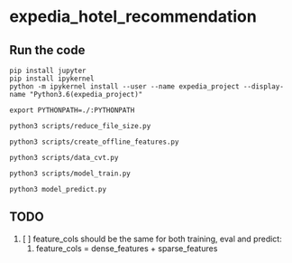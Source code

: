 # expedia_hotel_recommendation



## Run the code

```shell
pip install jupyter
pip install ipykernel
python -m ipykernel install --user --name expedia_project --display-name "Python3.6(expedia_project)"

export PYTHONPATH=./:PYTHONPATH

python3 scripts/reduce_file_size.py

python3 scripts/create_offline_features.py

python3 scripts/data_cvt.py

python3 scripts/model_train.py

python3 model_predict.py

```
## TODO 
1. [ ] feature_cols should be the same for both training, eval and predict: 
    1. feature_cols = dense_features + sparse_features
